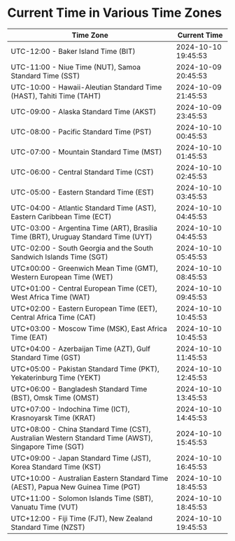 # Current Time in Various Time Zones

| Time Zone | Current Time |
|-----------|--------------|
| UTC-12:00 - Baker Island Time (BIT) | 2024-10-10 19:45:53 |
| UTC-11:00 - Niue Time (NUT), Samoa Standard Time (SST) | 2024-10-09 20:45:53 |
| UTC-10:00 - Hawaii-Aleutian Standard Time (HAST), Tahiti Time (TAHT) | 2024-10-09 21:45:53 |
| UTC-09:00 - Alaska Standard Time (AKST) | 2024-10-09 23:45:53 |
| UTC-08:00 - Pacific Standard Time (PST) | 2024-10-10 00:45:53 |
| UTC-07:00 - Mountain Standard Time (MST) | 2024-10-10 01:45:53 |
| UTC-06:00 - Central Standard Time (CST) | 2024-10-10 02:45:53 |
| UTC-05:00 - Eastern Standard Time (EST) | 2024-10-10 03:45:53 |
| UTC-04:00 - Atlantic Standard Time (AST), Eastern Caribbean Time (ECT) | 2024-10-10 04:45:53 |
| UTC-03:00 - Argentina Time (ART), Brasília Time (BRT), Uruguay Standard Time (UYT) | 2024-10-10 04:45:53 |
| UTC-02:00 - South Georgia and the South Sandwich Islands Time (SGT) | 2024-10-10 05:45:53 |
| UTC±00:00 - Greenwich Mean Time (GMT), Western European Time (WET) | 2024-10-10 08:45:53 |
| UTC+01:00 - Central European Time (CET), West Africa Time (WAT) | 2024-10-10 09:45:53 |
| UTC+02:00 - Eastern European Time (EET), Central Africa Time (CAT) | 2024-10-10 10:45:53 |
| UTC+03:00 - Moscow Time (MSK), East Africa Time (EAT) | 2024-10-10 10:45:53 |
| UTC+04:00 - Azerbaijan Time (AZT), Gulf Standard Time (GST) | 2024-10-10 11:45:53 |
| UTC+05:00 - Pakistan Standard Time (PKT), Yekaterinburg Time (YEKT) | 2024-10-10 12:45:53 |
| UTC+06:00 - Bangladesh Standard Time (BST), Omsk Time (OMST) | 2024-10-10 13:45:53 |
| UTC+07:00 - Indochina Time (ICT), Krasnoyarsk Time (KRAT) | 2024-10-10 14:45:53 |
| UTC+08:00 - China Standard Time (CST), Australian Western Standard Time (AWST), Singapore Time (SGT) | 2024-10-10 15:45:53 |
| UTC+09:00 - Japan Standard Time (JST), Korea Standard Time (KST) | 2024-10-10 16:45:53 |
| UTC+10:00 - Australian Eastern Standard Time (AEST), Papua New Guinea Time (PGT) | 2024-10-10 18:45:53 |
| UTC+11:00 - Solomon Islands Time (SBT), Vanuatu Time (VUT) | 2024-10-10 18:45:53 |
| UTC+12:00 - Fiji Time (FJT), New Zealand Standard Time (NZST) | 2024-10-10 19:45:53 |
